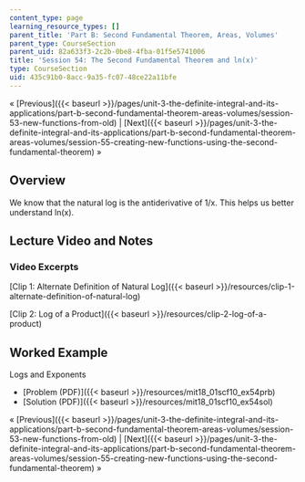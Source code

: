```yaml
---
content_type: page
learning_resource_types: []
parent_title: 'Part B: Second Fundamental Theorem, Areas, Volumes'
parent_type: CourseSection
parent_uid: 82a633f3-2c2b-0be8-4fba-01f5e5741006
title: 'Session 54: The Second Fundamental Theorem and ln(x)'
type: CourseSection
uid: 435c91b0-8acc-9a35-fc07-48ce22a11bfe
---
```


« [Previous]({{< baseurl >}}/pages/unit-3-the-definite-integral-and-its-applications/part-b-second-fundamental-theorem-areas-volumes/session-53-new-functions-from-old) | [Next]({{< baseurl >}}/pages/unit-3-the-definite-integral-and-its-applications/part-b-second-fundamental-theorem-areas-volumes/session-55-creating-new-functions-using-the-second-fundamental-theorem) »

Overview
--------

We know that the natural log is the antiderivative of 1/x. This helps us better understand ln(x).

Lecture Video and Notes
-----------------------

### Video Excerpts

[Clip 1: Alternate Definition of Natural Log]({{< baseurl >}}/resources/clip-1-alternate-definition-of-natural-log)

[Clip 2: Log of a Product]({{< baseurl >}}/resources/clip-2-log-of-a-product)

Worked Example
--------------

Logs and Exponents

*   [Problem (PDF)]({{< baseurl >}}/resources/mit18_01scf10_ex54prb)
*   [Solution (PDF)]({{< baseurl >}}/resources/mit18_01scf10_ex54sol)

« [Previous]({{< baseurl >}}/pages/unit-3-the-definite-integral-and-its-applications/part-b-second-fundamental-theorem-areas-volumes/session-53-new-functions-from-old) | [Next]({{< baseurl >}}/pages/unit-3-the-definite-integral-and-its-applications/part-b-second-fundamental-theorem-areas-volumes/session-55-creating-new-functions-using-the-second-fundamental-theorem) »